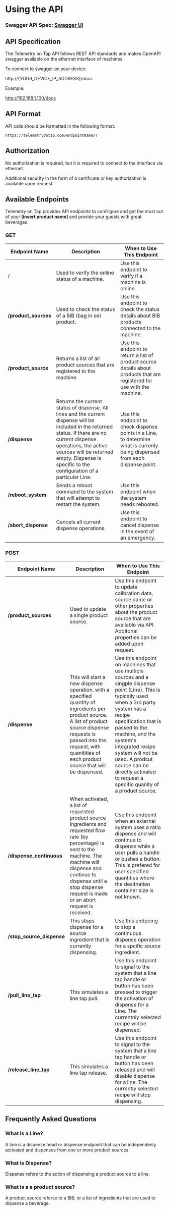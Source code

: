 # Using the API 

### Swagger API Spec: [Swagger UI](https://docs.telemetryontap.com/swag/)

## API Specification
The Telemetry on Tap API follows REST API standards and makes OpenAPI swagger available on the ethernet interface of machines. 


To connect to swagger on your device:

http://{YOUR_DEVICE_IP_ADDRESS}/docs

Example:

http://192.168.1.100/docs

## API Format


API calls should be formatted in the following format: 

`https://telemetryontap.com/endpointName/?`

## Authorization 

No authorization is required, but it is required to connect to the interface via ethernet. 

Additional security in the form of a certificate or key authorization is available upon request. 

## Available Endpoints 

Telemetry on Tap provides API endpoints to confrigure and get the most out of your **[insert product name]** and provide your guests with great beverages.


### GET

| Endpoint Name | Description | When to Use This Endpoint |
| --- | --- |---|
| / | Used to verify the online status of a machine. | Use this endpoint to verify if a machine is online. |
| **/product_sources**| Used to check the status of a BiB (bag in ox) product. | Use this endpoint to check the status details about BiB products connected to the machine. 
| **/product_source** | Returns a list of all product sources that are registered to the machine. | Use this endpoint to return a list of product source details about products that are registered for use with the machine. 
| **/dispense** | Returns the current status of dispense. All lines and the current dispense will be included in the returned status. If there are no current dispense operations, the active sources will be returned empty. Dispense is specific to the configuration of a particular Line. | Use this endpoint to check dispense points in a Line, to determine what is currenly being dispensed from each dispense point. 
| **/reboot_system** | Sends a reboot command to the system that will attempt to restart the system. | Use this endpoint when the system needs rebooted. 
| **/abort_dispense** | Cancels all current dispense operations. | Use this endpoint to cancel dispense in the event of an emergency.

### POST

| Endpoint Name | Description | When to Use This Endpoint
| --- | --- |---|
| **/product_sources** | Used to update a single product source. | Use this endpoint to update calibration data, source name or other properties about the product source that are available via API. Additonal properties can be added upon request. 
| **/dispense** | This will start a new dispense operation, with a specified quantity of ingredients per product source. A list of product source dispense requests is passed into the request, with quanitities of each product source that will be dispensed. | Use this endpoint on machines that use multiple sources and a singple dispense point (Line). This is typically used when a 3rd party system has a recipe specification that is passed to the machine, and the system's integrated recipe system will not be used. A prodcut source can be directly activated to request a specific quanity of a product source. 
| **/dispense_continuous** | When activated, a list of requested product source ingredients and requested flow rate (by percentage) is sent to the machine. The machine will dispense and continue to dispense until a stop dispense request is made or an abort request is received. | Use this endpoint when an external system uses a ratio dispense and will continue to dispense while a user pulls a handle or pushes a button. This is prefered for user specified quantities where the desitnation container size is not known. 
| **/stop_source_dispense** | This stops dispense for a source ingredient that is currently dispensing. | Use this endpoing to stop a continuous dispense operation for a spcific source ingredient. 
| **/pull_line_tap** | This simulates a line tap pull. | Use this endpoint to signal to the system that a line tap handle or button has been pressed to trigger the activation of dispense for a Line. The currentnly selected recipe will be dispensed. 
| **/release_line_tap** | This simulates a line tap release. | Use this endpoint to signal to the system that a line tap handle or button has been released and will disable dispense for a line. The currently selected recipe will stop dispensing. 

## Frequently Asked Questions 

### What is a Line?
A line is a dispense head or dispense endpoint that can be independenly activated and dispenses from one or more product sources. 

### What is Dispense?
Dispense refers to the action of dispensing a product source to a line. 

### What is a a product source?
A product source referse to a BiB, or a list of ingredients that are used to dispense a beverage. 
